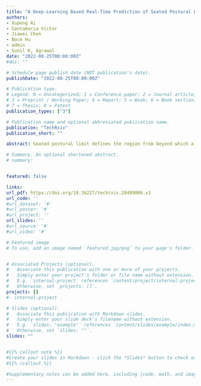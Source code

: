 ```yaml
---
title: "A Deep-Learning Based Real-Time Prediction of Seated Postural Limits and its Application in Trunk Rehabilitation"
authors:
- Xupeng Ai
- Santamaria Victor
- Jiawei Chen
- Boce Hu
- admin
- Sunil K, Agrawal
date: "2022-08-25T00:00:00Z"
#doi: ""

# Schedule page publish date (NOT publication's date).
publishDate: "2022-08-25T00:00:00Z"

# Publication type.
# Legend: 0 = Uncategorized; 1 = Conference paper; 2 = Journal article;
# 3 = Preprint / Working Paper; 4 = Report; 5 = Book; 6 = Book section;
# 7 = Thesis; 8 = Patent
publication_types: ["3"]

# Publication name and optional abbreviated publication name.
publication: "TechRxiv"
publication_short: ""

abstract: Seated postural limit defines the region from beyond which a subject cannot return the trunk to the neutral position without additional external support. The seated postural limits can be used as a reference to provide assistive support to the torso by an appropriately designed robotics, e.g., Trunk Support Trainer (TruST). However, fixed boundary representations of seated postural limits in the literature cannot capture the dynamically changing seated postural limits during training. In this study, we propose a conceptual model of the dynamic boundary of the trunk center using a boundary vector designed to track the postural-goal direction and trunk movement amplitude during a sitting task. We experimented with 20 healthy subjects. The results support our hypothesis that TruST intervention with an assist-as-needed controller based on the proposed dynamic boundary representation could achieve more significant sitting workspace area improvements than a fixed boundary representation. The second contribution of this paper is that we provide an approach to effectively introduce deep learning into TruST's real-time controller design. We compiled a 3D trunk movement dataset which is currently the largest in the literature. We designed a loss capable of solving the gate-controlled regression problem. We proposed a novel roadmap for the exploration study. Following the roadmap, we developed a deep learning architecture, modified the widely used Inception module, and then obtained a deep learning model capable of accurately predicting the dynamic boundary in real-time. We believe this approach can be extended across other rehabilitation robots towards designing intelligent dynamic boundary-based assist-as-needed controllers.

# Summary. An optional shortened abstract.
# summary: 


featured: false

links:
url_pdf: https://doi.org/10.36227/techrxiv.20499006.v1
url_code: ''
#url_dataset: '#'
#url_poster: '#'
#url_project: ''
url_slides: ''
#url_source: '#'
#url_video: '#'

# Featured image
# To use, add an image named `featured.jpg/png` to your page's folder. 


# Associated Projects (optional).
#   Associate this publication with one or more of your projects.
#   Simply enter your project's folder or file name without extension.
#   E.g. `internal-project` references `content/project/internal-project/index.md`.
#   Otherwise, set `projects: []`.
projects: []
#- internal-project

# Slides (optional).
#   Associate this publication with Markdown slides.
#   Simply enter your slide deck's filename without extension.
#   E.g. `slides: "example"` references `content/slides/example/index.md`.
#   Otherwise, set `slides: ""`.
slides: ""


#{{% callout note %}}
#Create your slides in Markdown - click the *Slides* button to check out the example.
#{{% /callout %}}

#Supplementary notes can be added here, including [code, math, and images](https://wowchemy.com/docs/writing-markdown-latex/).
---
```



